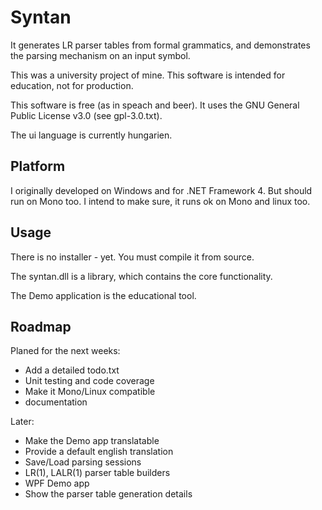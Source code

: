 Syntan
======

It generates LR parser tables from formal grammatics, and demonstrates the parsing mechanism on an input symbol.

This was a university project of mine. This software is intended for education, not for production.

This software is free (as in speach and beer). It uses the GNU General Public License v3.0 (see gpl-3.0.txt).

The ui language is currently hungarien.


Platform
--------

I originally developed on Windows and for .NET Framework 4. But should run on Mono too. I intend to make sure, it runs ok on Mono and linux too.


Usage
-----

There is no installer - yet. You must compile it from source.

The syntan.dll is a library, which contains the core functionality.

The Demo application is the educational tool.


Roadmap
-------

Planed for the next weeks:

-  Add a detailed todo.txt
-  Unit testing and code coverage 
-  Make it Mono/Linux compatible
-  documentation

Later:

-  Make the Demo app translatable
-  Provide a default english translation
-  Save/Load parsing sessions
-  LR(1), LALR(1) parser table builders
-  WPF Demo app
-  Show the parser table generation details
